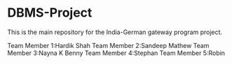 # DBMS-Project
This is the main repository for the India-German gateway program project.

Team Member 1:Hardik Shah
Team Member 2:Sandeep Mathew
Team Member 3:Nayna K Benny
Team Member 4:Stephan
Team Member 5:Robin
